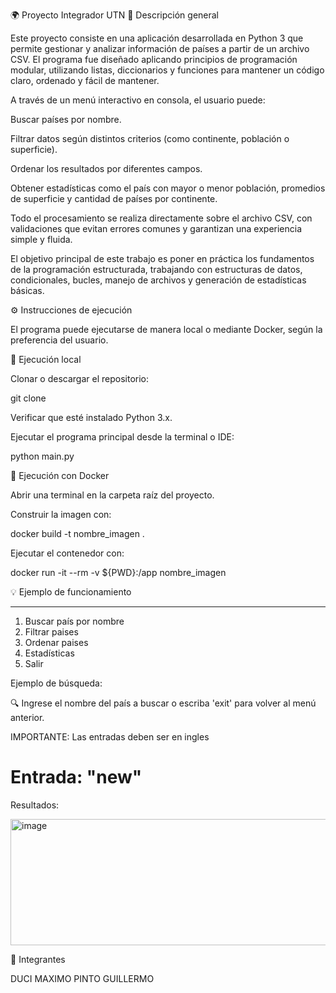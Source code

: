 🌍 Proyecto Integrador UTN
📝 Descripción general

Este proyecto consiste en una aplicación desarrollada en Python 3 que permite gestionar y analizar información de países a partir de un archivo CSV.
El programa fue diseñado aplicando principios de programación modular, utilizando listas, diccionarios y funciones para mantener un código claro, ordenado y fácil de mantener.

A través de un menú interactivo en consola, el usuario puede:

Buscar países por nombre.

Filtrar datos según distintos criterios (como continente, población o superficie).

Ordenar los resultados por diferentes campos.

Obtener estadísticas como el país con mayor o menor población, promedios de superficie y cantidad de países por continente.

Todo el procesamiento se realiza directamente sobre el archivo CSV, con validaciones que evitan errores comunes y garantizan una experiencia simple y fluida.

El objetivo principal de este trabajo es poner en práctica los fundamentos de la programación estructurada, trabajando con estructuras de datos, condicionales, bucles, manejo de archivos y generación de estadísticas básicas.

⚙️ Instrucciones de ejecución

El programa puede ejecutarse de manera local o mediante Docker, según la preferencia del usuario.

🔸 Ejecución local

Clonar o descargar el repositorio:

git clone <URL-del-repo>


Verificar que esté instalado Python 3.x.

Ejecutar el programa principal desde la terminal o IDE:

python main.py

🐳 Ejecución con Docker

Abrir una terminal en la carpeta raíz del proyecto.

Construir la imagen con:

docker build -t nombre_imagen .


Ejecutar el contenedor con:

docker run -it --rm -v ${PWD}:/app nombre_imagen

💡 Ejemplo de funcionamiento


---------------------------------------------------
1) Buscar país por nombre
2) Filtrar paises
3) Ordenar paises
4) Estadísticas
5) Salir


Ejemplo de búsqueda:

🔍 Ingrese el nombre del país a buscar o escriba 'exit' para volver al menú anterior.

IMPORTANTE: Las entradas deben ser en ingles
# Entrada: "new"

Resultados:

<img width="514" height="202" alt="image" src="https://github.com/user-attachments/assets/d887a047-932e-4a73-bdc0-064ac0e34475" />


👥 Integrantes

DUCI MAXIMO
PINTO GUILLERMO

